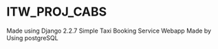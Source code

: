 # ITW_PROJ_CABS
Made using Django 2.2.7
Simple Taxi Booking Service Webapp
Made by Using postgreSQL
